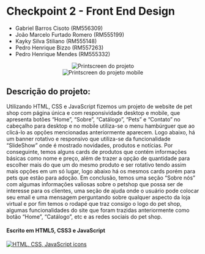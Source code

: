# Checkpoint 2 - Front End Design

<ul>
    <li>
        Gabriel Barros Cisoto (RM556309)
    </li>
    <li>
        João Marcelo Furtado Romero (RM555199)
    </li>
    <li>
        Kayky Silva Stiliano (RM555148)
    <li>
        Pedro Henrique Bizzo (RM557263) 
    </li>
    <li>
        Pedro Henrique Mendes (RM555332)
    </li>
</ul>

<div style="display: flex; flex-direction: column; align-items: center;">
    <img 
        src="https://raw.githubusercontent.com/gh-johnny/pet-shop-website/main/docs/assets/website-printscreen.png" 
        alt="Printscreen do projeto"
    />
    <img 
        src="https://raw.githubusercontent.com/gh-johnny/pet-shop-website/main/docs/assets/website-printscreen-mobile.png" 
        alt="Printscreen do projeto mobile"
    />
</div>
  
## Descrição do projeto: 

Utilizando HTML, CSS e JavaScript fizemos um projeto de website de pet shop com página única e com responsividade desktop e mobile, que apresenta botões “Home”, “Sobre”, “Catálogo”, “Pets” e “Contato” no cabeçalho para desktop e no mobile utiliza-se o menu hambúrguer que ao clicá-lo as opções mencionadas anteriormente aparecem. Logo abaixo, há um banner rotativo e responsivo que utiliza-se da funcionalidade “SlideShow” onde é mostrado novidades, produtos e notícias. Por conseguinte, temos alguns cards de produtos que contém informações básicas como nome e preço, além de trazer a opção de quantidade para escolher mais do que um do mesmo produto e ser rotativo tendo assim mais opções em um só lugar, logo abaixo há os mesmos cards porém para pets que estão para adoção. Em conclusão, temos uma seção “Sobre nós” com algumas informações valiosas sobre o petshop que possa ser de interesse para os clientes, uma seção de ajuda onde o usuário pode colocar seu email e uma mensagem perguntando sobre qualquer aspecto da loja virtual e por fim temos o rodapé que traz consigo o logo do pet shop, algumas funcionalidades do site que foram trazidas anteriormente como botão “Home”, “Catálogo”, etc e as redes sociais do pet shop.

#### Escrito em HTML5, CSS3 e JavaScript
[![HTML, CSS, JavaScript icons](https://skillicons.dev/icons?i=html,css,javascript)](https://skillicons.dev)
